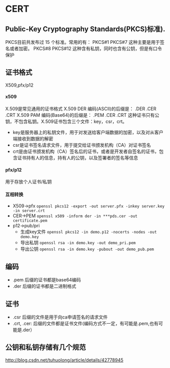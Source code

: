 # CERT
## Public-Key Cryptography Standards(PKCS)标准).
PKCS目前共发布过 15 个标准。常用的有：
PKCS#1
PKCS#7       这种主要是用于签名或者加密。
PKCS#8
PKCS#12     这种含有私钥，同时也含有公钥，但是有口令保护
## 证书格式
X509,pfx/p12
#### x509
X.509是常见通用的证书格式
X.509 DER 编码(ASCII)的后缀是： .DER .CER .CRT
X.509 PAM 编码(Base64)的后缀是： .PEM .CER .CRT
这种证书只有公钥，不包含私钥。X.509证书包含三个文件：key，csr，crt。
- key是服务器上的私钥文件，用于对发送给客户端数据的加密，以及对从客户端接收到数据的解密
- csr是证书签名请求文件，用于提交给证书颁发机构（CA）对证书签名
- crt是由证书颁发机构（CA）签名后的证书，或者是开发者自签名的证书，包含证书持有人的信息，持有人的公钥，以及签署者的签名等信息
#### pfx/p12
用于存放个人证书/私钥
#### 互相转换
- X509->pfx
`openssl pkcs12 -export -out server.pfx -inkey server.key -in server.crt`
- CER->PEM
`openssl x509 -inform der -in ***pds.cer -out certificate.pem`
- p12->pub/pri
    - 生成key文件
        `openssl pkcs12 -in demo.p12 -nocerts -nodes -out demo.key`
    - 导出私钥
        `openssl rsa -in demo.key -out demo_pri.pem`
    - 导出公钥
        `openssl rsa -in demo.key -pubout -out demo_pub.pem`
## 编码 
- .pem 后缀的证书都是base64编码
- .der 后缀的证书都是二进制格式
## 证书
- .csr 后缀的文件是用于向ca申请签名的请求文件
- .crt, .cer: 后缀的文件都是证书文件(编码方式不一定，有可能是.pem,也有可能是.der）
## 公钥和私钥存储有几个规范
http://blog.csdn.net/tuhuolong/article/details/42778945
